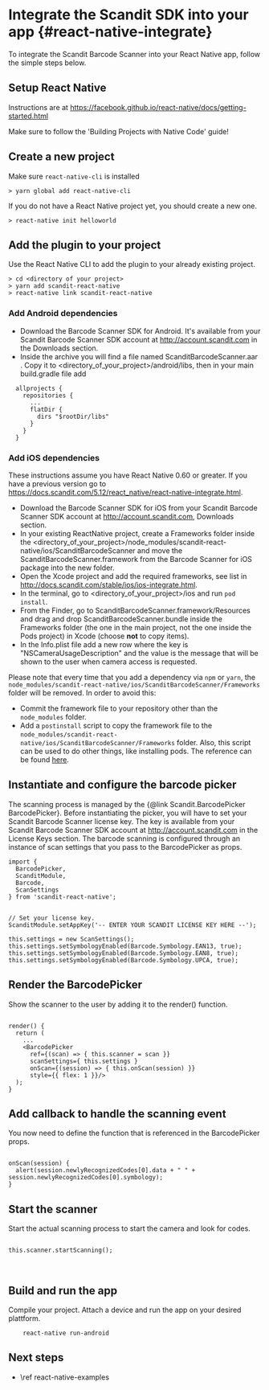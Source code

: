Integrate the Scandit SDK into your app     {#react-native-integrate}
===================================

To integrate the Scandit Barcode Scanner into your React Native app, follow the simple steps below.

## Setup React Native

Instructions are at https://facebook.github.io/react-native/docs/getting-started.html
<p>
Make sure to follow the 'Building Projects with Native Code' guide!

## Create a new project

Make sure `react-native-cli` is installed

~~~~~~~~~~~~~~~~~~~~~~~~~~~~~~~~~~~~{.java}
> yarn global add react-native-cli
~~~~~~~~~~~~~~~~~~~~~~~~~~~~~~~~~~~~

If you do not have a React Native project yet, you should create a new one.

~~~~~~~~~~~~~~~~~~~~~~~~~~~~~~~~~~~~{.java}
> react-native init helloworld
~~~~~~~~~~~~~~~~~~~~~~~~~~~~~~~~~~~~

## Add the plugin to your project

Use the React Native CLI to add the plugin to your already existing project.

~~~~~~~~~~~~~~~~~~~~~~~~~~~~~~~~~~~~{.java}
> cd <directory of your project>
> yarn add scandit-react-native
> react-native link scandit-react-native
~~~~~~~~~~~~~~~~~~~~~~~~~~~~~~~~~~~~

### Add Android dependencies

- Download the Barcode Scanner SDK for Android. It's available from your Scandit Barcode Scanner SDK account at http://account.scandit.com in the Downloads section.
- Inside the archive you will find a file named ScanditBarcodeScanner.aar .
Copy it to <directory_of_your_project>/android/libs, then in your main build.gradle file add

~~~~~~~~~~~~~~~~~~~~~~~~~~~~~~~~~~~~{.java}
  allprojects {
    repositories {
      ...
      flatDir {
        dirs "$rootDir/libs"
      }
    }
  }
~~~~~~~~~~~~~~~~~~~~~~~~~~~~~~~~~~~~

### Add iOS dependencies

These instructions assume you have React Native 0.60 or greater. If you have a previous version go to https://docs.scandit.com/5.12/react_native/react-native-integrate.html.

- Download the Barcode Scanner SDK for iOS from your Scandit Barcode Scanner SDK account at http://account.scandit.com, Downloads section.
- In your existing ReactNative project, create a Frameworks folder inside the <directory_of_your_project>/node_modules/scandit-react-native/ios/ScanditBarcodeScanner and move the ScanditBarcodeScanner.framework from the Barcode Scanner for iOS package into the new folder.
- Open the Xcode project and add the required frameworks, see list in http://docs.scandit.com/stable/ios/ios-integrate.html.
- In the terminal, go to <directory_of_your_project>/ios and run `pod install`.
- From the Finder, go to ScanditBarcodeScanner.framework/Resources and drag and drop ScanditBarcodeScanner.bundle inside the Frameworks folder (the one in the main project, not the one inside the Pods project) in Xcode (choose **not** to copy items).
- In the Info.plist file add a new row where the key is "NSCameraUsageDescription" and the value is the message that will be shown to the user when camera access is requested.

Please note that every time that you add a dependency via `npm` or `yarn`, the `node_modules/scandit-react-native/ios/ScanditBarcodeScanner/Frameworks` folder will be removed. In order to avoid this:
- Commit the framework file to your repository other than the `node_modules` folder.
- Add a `postinstall` script to copy the framework file to the `node_modules/scandit-react-native/ios/ScanditBarcodeScanner/Frameworks` folder. Also, this script can be used to do other things, like installing pods. The reference can be found [here](https://docs.npmjs.com/misc/scripts).

## Instantiate and configure the barcode picker

The scanning process is managed by the {@link Scandit.BarcodePicker BarcodePicker}. Before instantiating the picker, you will have to set your Scandit Barcode Scanner license key. The key is available from your Scandit Barcode Scanner SDK account at http://account.scandit.com in the License Keys section. The barcode scanning is configured through an instance of scan settings that you pass to the BarcodePicker as props.

~~~~~~~~~~~~~~~~{.java}
import {
  BarcodePicker,
  ScanditModule,
  Barcode,
  ScanSettings
} from 'scandit-react-native';


// Set your license key.
ScanditModule.setAppKey('-- ENTER YOUR SCANDIT LICENSE KEY HERE --');

this.settings = new ScanSettings();
this.settings.setSymbologyEnabled(Barcode.Symbology.EAN13, true);
this.settings.setSymbologyEnabled(Barcode.Symbology.EAN8, true);
this.settings.setSymbologyEnabled(Barcode.Symbology.UPCA, true);

~~~~~~~~~~~~~~~~


## Render the BarcodePicker

Show the scanner to the user by adding it to the render() function.

~~~~~~~~~~~~~~~~{.java}

render() {
  return (
    ...
    <BarcodePicker
      ref={(scan) => { this.scanner = scan }}
      scanSettings={ this.settings }
      onScan={(session) => { this.onScan(session) }}
      style={{ flex: 1 }}/>
  );
}

~~~~~~~~~~~~~~~~

## Add callback to handle the scanning event

You now need to define the function that is referenced in the BarcodePicker props.

~~~~~~~~~~~~~~~~{.java}

onScan(session) {
  alert(session.newlyRecognizedCodes[0].data + " " + session.newlyRecognizedCodes[0].symbology);
}

~~~~~~~~~~~~~~~~

## Start the scanner

Start the actual scanning process to start the camera and look for codes.

~~~~~~~~~~~~~~~~{.java}

this.scanner.startScanning();

~~~~~~~~~~~~~~~~

<br/>

## Build and run the app

Compile your project. Attach a device and run the app on your desired plattform.

~~~~~~~~~~~~~~~~~~~~~~~~~~~~~~~~~~~~{.java}
    react-native run-android
~~~~~~~~~~~~~~~~~~~~~~~~~~~~~~~~~~~~

## Next steps

* \ref react-native-examples
